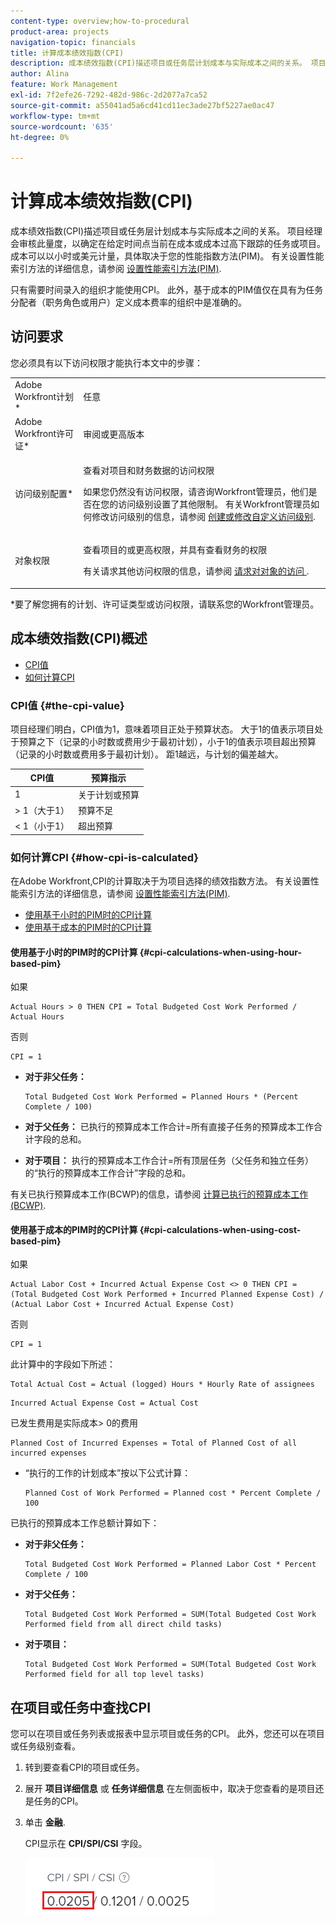 ```yaml
---
content-type: overview;how-to-procedural
product-area: projects
navigation-topic: financials
title: 计算成本绩效指数(CPI)
description: 成本绩效指数(CPI)描述项目或任务层计划成本与实际成本之间的关系。 项目经理会审核此量度，以确定在给定时间点当前在成本或成本过高下跟踪的任务或项目。
author: Alina
feature: Work Management
exl-id: 7f2efe26-7292-482d-986c-2d2077a7ca52
source-git-commit: a55041ad5a6cd41cd11ec3ade27bf5227ae0ac47
workflow-type: tm+mt
source-wordcount: '635'
ht-degree: 0%

---
```


# 计算成本绩效指数(CPI)

<!--
<p data-mc-conditions="QuicksilverOrClassic.Draft mode">(NOTE: Linked to the product. Do not change link.)</p>
-->

成本绩效指数(CPI)描述项目或任务层计划成本与实际成本之间的关系。 项目经理会审核此量度，以确定在给定时间点当前在成本或成本过高下跟踪的任务或项目。 成本可以以小时或美元计量，具体取决于您的性能指数方法(PIM)。 有关设置性能索引方法的详细信息，请参阅 [设置性能索引方法(PIM)](../../../manage-work/projects/project-finances/set-pim.md).

只有需要时间录入的组织才能使用CPI。 此外，基于成本的PIM值仅在具有为任务分配者（职务角色或用户）定义成本费率的组织中是准确的。

## 访问要求

您必须具有以下访问权限才能执行本文中的步骤：

<table style="table-layout:auto"> 
 <col> 
 <col> 
 <tbody> 
  <tr> 
   <td role="rowheader">Adobe Workfront计划*</td> 
   <td> <p>任意</p> </td> 
  </tr> 
  <tr> 
   <td role="rowheader">Adobe Workfront许可证*</td> 
   <td> <p>审阅或更高版本</p> </td> 
  </tr> 
  <tr> 
   <td role="rowheader">访问级别配置*</td> 
   <td> <p>查看对项目和财务数据的访问权限</p> <p> 如果您仍然没有访问权限，请咨询Workfront管理员，他们是否在您的访问级别设置了其他限制。 有关Workfront管理员如何修改访问级别的信息，请参阅 <a href="../../../administration-and-setup/add-users/configure-and-grant-access/create-modify-access-levels.md" class="MCXref xref">创建或修改自定义访问级别</a>.</p> </td> 
  </tr> 
  <tr> 
   <td role="rowheader">对象权限</td> 
   <td> <p>查看项目的或更高权限，并具有查看财务的权限</p> <p>有关请求其他访问权限的信息，请参阅 <a href="../../../workfront-basics/grant-and-request-access-to-objects/request-access.md" class="MCXref xref">请求对对象的访问 </a>.</p> </td> 
  </tr> 
 </tbody> 
</table>

&#42;要了解您拥有的计划、许可证类型或访问权限，请联系您的Workfront管理员。

## 成本绩效指数(CPI)概述

* [CPI值](#the-cpi-value)
* [如何计算CPI](#how-cpi-is-calculated)

### CPI值 {#the-cpi-value}

项目经理们明白，CPI值为1，意味着项目正处于预算状态。 大于1的值表示项目处于预算之下（记录的小时数或费用少于最初计划），小于1的值表示项目超出预算（记录的小时数或费用多于最初计划）。 距1越远，与计划的偏差越大。

| **CPI值** | **预算指示** |
|---|---|
| 1 | 关于计划或预算 |
| > 1（大于1） | 预算不足 |
| &lt; 1（小于1） | 超出预算 |


### 如何计算CPI {#how-cpi-is-calculated}

在Adobe Workfront,CPI的计算取决于为项目选择的绩效指数方法。 有关设置性能索引方法的详细信息，请参阅 [设置性能索引方法(PIM)](../../../manage-work/projects/project-finances/set-pim.md).

* [使用基于小时的PIM时的CPI计算](#cpi-calculations-when-using-hour-based-pim)
* [使用基于成本的PIM时的CPI计算](#cpi-calculations-when-using-cost-based-pim)

#### 使用基于小时的PIM时的CPI计算 {#cpi-calculations-when-using-hour-based-pim}

如果

```
Actual Hours > 0 THEN CPI = Total Budgeted Cost Work Performed / Actual Hours
```

否则

```
CPI = 1
```

* **对于非父任务：**

   ```
   Total Budgeted Cost Work Performed = Planned Hours * (Percent Complete / 100)
   ```

* **对于父任务：**
已执行的预算成本工作合计=所有直接子任务的预算成本工作合计字段的总和。

* **对于项目：**
执行的预算成本工作合计=所有顶层任务（父任务和独立任务）的“执行的预算成本工作合计”字段的总和。

有关已执行预算成本工作(BCWP)的信息，请参阅 [计算已执行的预算成本工作(BCWP)](../../../manage-work/projects/project-finances/calculate-bcwp.md).

#### 使用基于成本的PIM时的CPI计算 {#cpi-calculations-when-using-cost-based-pim}

<!--
<p data-mc-conditions="QuicksilverOrClassic.Draft mode"><code>CPI = (Planned Cost of Work Performed + Planned Cost of Incurred Expenses) / (Total Actual Cost + Actual Cost of Incurred Expenses) </code> </p>
-->

<!--
<p data-mc-conditions="QuicksilverOrClassic.Draft mode"><code>NOTE: this used to be here before - above - but Anna sent me the one below. I kept the other one, although she is still researching its validity - see this issue: https://hub.workfront.com/issue/5fc7b1cf00012aeebf9e822db8ea2513/overview)</code> </p>
-->

如果

```
Actual Labor Cost + Incurred Actual Expense Cost <> 0 THEN CPI = (Total Budgeted Cost Work Performed + Incurred Planned Expense Cost) / (Actual Labor Cost + Incurred Actual Expense Cost)
```



否则

```
CPI = 1
```

<!--
<p data-mc-conditions="QuicksilverOrClassic.Draft mode"><code>(NOTE: above: this used to say: CPI = CPI Labor, but Anna had me fix it on July 21, 2021)</code> </p>
-->

此计算中的字段如下所述：

```
Total Actual Cost = Actual (logged) Hours * Hourly Rate of assignees
```

```
Incurred Actual Expense Cost = Actual Cost
```

已发生费用是实际成本> 0的费用

```
Planned Cost of Incurred Expenses = Total of Planned Cost of all incurred expenses
```



<!--
  <p data-mc-conditions="QuicksilverOrClassic.Draft mode">(NOTE: Old calculation - taken out by Lilit and replaced below: Planned Cost of Work Performed= (planned labor cost) * (percent complete) / 100 where planned labor cost is the planned hours allocated to assignees * their rates.)</p>
  -->

* “执行的工作的计划成本”按以下公式计算：

   ```
   Planned Cost of Work Performed = Planned cost * Percent Complete / 100
   ```

已执行的预算成本工作总额计算如下：

* **对于非父任务：**

   ```
   Total Budgeted Cost Work Performed = Planned Labor Cost * Percent Complete / 100
   ```

* **对于父任务：**

   ```
   Total Budgeted Cost Work Performed = SUM(Total Budgeted Cost Work Performed field from all direct child tasks)
   ```

* **对于项目：**

   ```
   Total Budgeted Cost Work Performed = SUM(Total Budgeted Cost Work Performed field for all top level tasks)
   ```



## 在项目或任务中查找CPI

您可以在项目或任务列表或报表中显示项目或任务的CPI。 此外，您还可以在项目或任务级别查看。

1. 转到要查看CPI的项目或任务。
1. 展开 **项目详细信息** 或 **任务详细信息** 在左侧面板中，取决于您查看的是项目还是任务的CPI。

1. 单击 **金融**.

   CPI显示在 **CPI/SPI/CSI** 字段。

   ![](assets/cpi-on-project-nwe.png)

